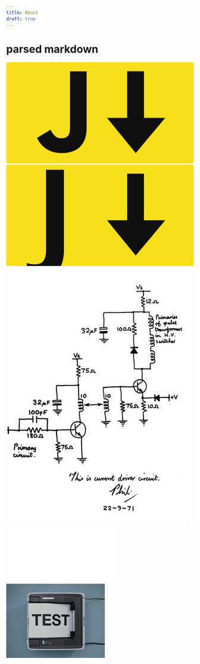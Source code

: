 ```yaml
---
title: About
draft: true
---
```


# parsed markdown

![](./assets/logo.png)
![](./assets/logo.svg)
![](./assets/test.tif)
![](./assets/test.pdf)
![](./assets/test.gif)